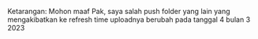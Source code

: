 Ketarangan: Mohon maaf Pak, saya salah push folder yang lain yang mengakibatkan ke refresh time uploadnya berubah pada tanggal 4 bulan 3 2023
